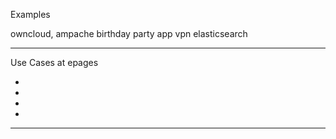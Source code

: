 Examples

owncloud, ampache
birthday party app
vpn
elasticsearch

----

Use Cases at epages

-
-
-
-

---- 